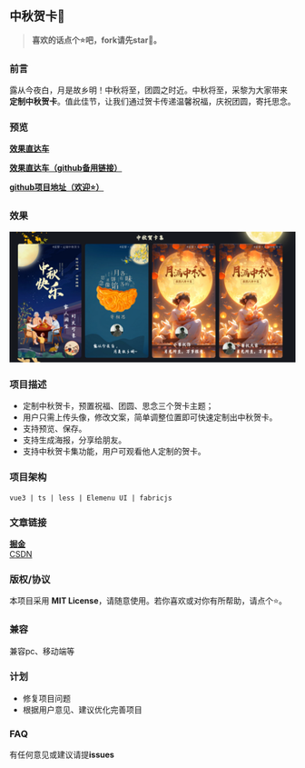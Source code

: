## 中秋贺卡🌈

> **喜欢的话点个⭐吧，fork请先star🙏。**

### 前言
露从今夜白，月是故乡明！中秋将至，团圆之时近。中秋将至，采黎为大家带来 **定制中秋贺卡**。值此佳节，让我们通过贺卡传递温馨祝福，庆祝团圆，寄托思念。

### 预览
**[效果直达车](https://www.xiaoli.vip/moon-card)**

**[效果直达车（github备用链接）](https://xiaoli1999.github.io/moon-card)**

**[github项目地址（欢迎⭐）](https://github.com/xiaoli1999/moon-card)**

### 效果
![预览](./preview.png)

### 项目描述
- 定制中秋贺卡，预置祝福、团圆、思念三个贺卡主题；
- 用户只需上传头像，修改文案，简单调整位置即可快速定制出中秋贺卡。
- 支持预览、保存。
- 支持生成海报，分享给朋友。
- 支持中秋贺卡集功能，用户可观看他人定制的贺卡。

### 项目架构
```
vue3 | ts | less | Elemenu UI | fabricjs
```

### 文章链接
[**掘金**](https://juejin.cn/post/7280436213886091305) <br />
[CSDN](https://blog.csdn.net/weixin_53673959/article/details/133035867)

### 版权/协议
本项目采用 **MIT License**，请随意使用。若你喜欢或对你有所帮助，请点个⭐。

### 兼容
兼容pc、移动端等

### 计划
- 修复项目问题
- 根据用户意见、建议优化完善项目

### FAQ
有任何意见或建议请提**issues**
